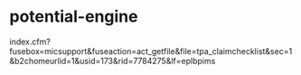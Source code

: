 # potential-engine
index.cfm?fusebox=micsupport&fuseaction=act_getfile&file=tpa_claimchecklist&sec=1&b2chomeurlid=1&usid=173&rid=7784275&lf=eplbpims
